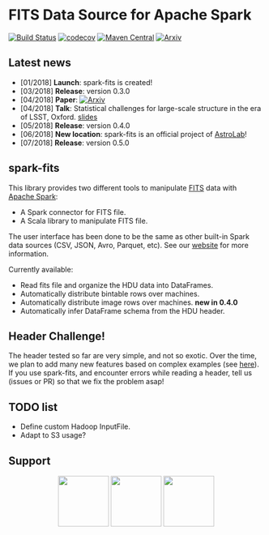 # FITS Data Source for Apache Spark

[![Build Status](https://travis-ci.org/astrolabsoftware/spark-fits.svg?branch=master)](https://travis-ci.org/astrolabsoftware/spark-fits)
[![codecov](https://codecov.io/gh/astrolabsoftware/spark-fits/branch/master/graph/badge.svg?style=platic)](https://codecov.io/gh/astrolabsoftware/spark-fits)
[![Maven Central](https://maven-badges.herokuapp.com/maven-central/com.github.astrolabsoftware/spark-fits_2.11/badge.svg?style=flat)](https://maven-badges.herokuapp.com/maven-central/com.github.astrolabsoftware/spark-fits_2.11)
[![Arxiv](http://img.shields.io/badge/arXiv-1804.07501-yellow.svg?style=platic)](https://arxiv.org/abs/1804.07501)

## Latest news

- [01/2018] **Launch**: spark-fits is created!
- [03/2018] **Release**: version 0.3.0
- [04/2018] **Paper**: [![Arxiv](http://img.shields.io/badge/arXiv-1804.07501-yellow.svg?style=platic)](https://arxiv.org/abs/1804.07501)
- [04/2018] **Talk**: Statistical challenges for large-scale structure in the era of LSST, Oxford. [slides](intensitymapping.physics.ox.ac.uk/SCLSS/Slides/Peloton.pdf)
- [05/2018] **Release**: version 0.4.0
- [06/2018] **New location**: spark-fits is an official project of [AstroLab](https://astrolabsoftware.github.io/)!
- [07/2018] **Release**: version 0.5.0

## spark-fits

This library provides two different tools to manipulate
[FITS](https://fits.gsfc.nasa.gov/fits_home.html) data with [Apache
Spark](http://spark.apache.org/):

-   A Spark connector for FITS file.
-   A Scala library to manipulate FITS file.

The user interface has been done to be the same as other built-in Spark
data sources (CSV, JSON, Avro, Parquet, etc). See our [website](https://astrolabsoftware.github.io/spark-fits/) for more information.

Currently available:

-   Read fits file and organize the HDU data into DataFrames.
-   Automatically distribute bintable rows over machines.
-   Automatically distribute image rows over machines. **new in 0.4.0**
-   Automatically infer DataFrame schema from the HDU header.

## Header Challenge!

The header tested so far are very simple, and not so exotic. Over the
time, we plan to add many new features based on complex examples (see
[here](https://github.com/astrolabsoftware/spark-fits/tree/master/src/test/resources/toTest)).
If you use spark-fits, and encounter errors while reading a header, tell
us (issues or PR) so that we fix the problem asap!

## TODO list

- Define custom Hadoop InputFile.
- Adapt to S3 usage?

## Support

<p align="center"><img width="100" src="https://github.com/astrolabsoftware/spark-fits/raw/master/pic/lal_logo.jpg"/> <img width="100" src="https://github.com/astrolabsoftware/spark-fits/raw/master/pic/psud.png"/> <img width="100" src="https://github.com/astrolabsoftware/spark-fits/raw/master/pic/1012px-Centre_national_de_la_recherche_scientifique.svg.png"/></p>
